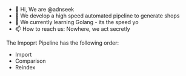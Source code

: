 - 👋 Hi, We are @adnseek
- 👀 We develop a high speed automated pipeline to generate shops
- 🌱 We currently learning Golang - its the speed yo
- 📫 How to reach us: Nowhere, we act secretly


The Impoprt Pipeline has the following order:

- Import
- Comparison
- Reindex
